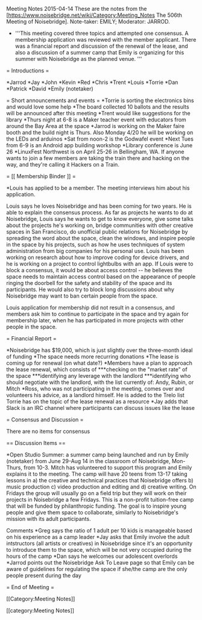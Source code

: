 Meeting Notes 2015-04-14 
 These are the notes from the [https://www.noisebridge.net/wiki/Category:Meeting_Notes The 506th Meeting of Noisebridge]. Note-taker: EMILY; Moderator: JARROD.
* '''This meeting covered three topics and attempted one consensus. A membership application was reviewed with the member applicant. There was a financial report and discussion of the renewal of the lease, and also a discussion of a summer camp that Emily is organizing for this summer with Noisebridge as the planned venue. '''

= Introductions =

*Jarrod
*Jay
*John
*Kevin
*Red
*Chris
*Trent
*Louis
*Torrie
*Dan
*Patrick
*David
*Emily (notetaker)


= Short announcements and events =
*Torrie is sorting the electronics bins and would love some help
*The board collected 10 ballots and the results will be announced after this meeting
*Trent would like suggestions for the library
*Thurs night at 6-8 is a Maker teacher event with educators from around the Bay Area at the space
*Jarrod is working on the Maker faire booth and the build night is Thurs. Also Monday 4/20 he will be working on the LEDs and arduinos
*Sat from noon-2 is the Godwafel event
*Next Tues from 6-9 is an Android app building workshop
*Library conference is June 26
*LinuxFest Northwest is on April 25-26 in Bellingham, WA. If anyone wants to join a few members are taking the train there and hacking on the way, and they're calling it Hackers on a Train.

= [[ Membership Binder ]] =

*Louis has applied to be a member. The meeting interviews him about his application.

Louis says he loves Noisebridge and has been coming for two years. He is able to explain the consensus process. As far as projects he wants to do at Noisebridge, Louis says he wants to get to know everyone, give some talks about the projects he's working on, bridge communities with other creative spaces in San Francisco, do unofficial public relations for Noisebridge by spreading the word about the space, clean the windows, and inspire people in the space by his projects, such as how he uses techniques of system administration from big companies for his personal use. Louis has been working on research about how to improve coding for device drivers, and he is working on a project to control lightbulbs with an app. If Louis were to block a consensus, it would be about access control -- he believes the space needs to maintain access control based on the appearance of people ringing the doorbell for the safety and stability of the space and its participants. He would also try to block long discussions about why Noisebridge may want to ban certain people from the space.

Louis application for membership did not result in a consensus, and members ask him to continue to participate in the space and try again for membership later, when he has participated in more projects with other people in the space.


= Financial Report =

*Noisebridge has $19,000, which is just slightly over the three-month ideal of funding
*The space needs more recurring donations
*The lease is coming up for renewal (on what date?) 
*Members have a plan to approach the lease renewal, which consists of 
***checking on the "market rate" of the space
***identifying any leverage with the landlord
***identifying who should negotiate with the landlord, with the list currently of: Andy, Rubin, or Mitch
*Ross, who was not participating in the meeting, comes over and volunteers his advice, as a landlord himself. He is added to the Trelo list Torrie has on the topic of the lease renewal as a resource
*Jay adds that Slack is an IRC channel where participants can discuss issues like the lease

= Consensus and Discussion =

There are no items for consensus

== Discussion Items ==

*Open Studio Summer: a summer camp being launched and run by Emily (notetaker) from June 29-Aug 14 in the classroom of Noisebridge, Mon-Thurs, from 10-3. Mitch has volunteered to support this program and Emily explains it to the meeting. The camp will have 20 teens from 13-17 taking lessons in a) the creative and technical practices that Noisebridge offers b) music production c) video production and editing and d) creative writing. On Fridays the group will usually go on a field trip but they will work on their projects in Noisebridge a few Fridays. This is a non-profit tuition-free camp that will be funded by philanthropic funding. The goal is to inspire young people and give them space to collaborate, similarly to Noisebridge's mission with its adult participants.

Comments
*Greg says the ratio of 1 adult per 10 kids is manageable based on his experience as a camp leader
*Jay asks that Emily involve the adult intstructors (all artists or creatives) in Noisebridge since it's an opportunity to introduce them to the space, which will be not very occupied during the hours of the camp
*Dan says he welcomes our adolescent overlords
*Jarrod points out the Noisebridge Ask To Leave page so that Emily can be aware of guidelines for regulating the space if she/the camp are the only people present during the day

= End of Meeting =



[[Category:Meeting Notes]]

[[category:Meeting Notes]]